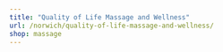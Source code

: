 ```yaml
---
title: "Quality of Life Massage and Wellness"
url: /norwich/quality-of-life-massage-and-wellness/
shop: massage
---
```

